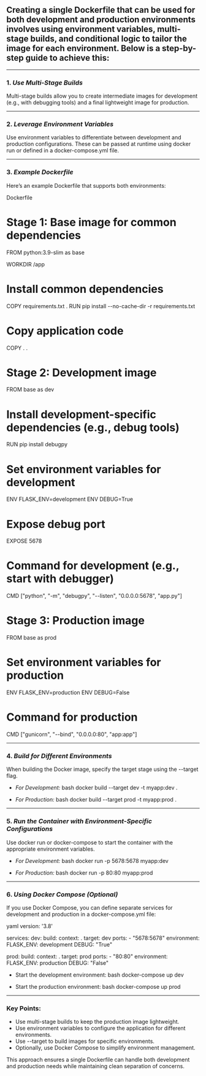 ## Creating a single Dockerfile that can be used for both development and production environments involves using environment variables, multi-stage builds, and conditional logic to tailor the image for each environment. Below is a step-by-step guide to achieve this:

---

### 1. *Use Multi-Stage Builds*
Multi-stage builds allow you to create intermediate images for development (e.g., with debugging tools) and a final lightweight image for production.

---

### 2. *Leverage Environment Variables*
Use environment variables to differentiate between development and production configurations. These can be passed at runtime using docker run or defined in a docker-compose.yml file.

---

### 3. *Example Dockerfile*
Here’s an example Dockerfile that supports both environments:

Dockerfile
# Stage 1: Base image for common dependencies
FROM python:3.9-slim as base

WORKDIR /app

# Install common dependencies
COPY requirements.txt .
RUN pip install --no-cache-dir -r requirements.txt

# Copy application code
COPY . .

# Stage 2: Development image
FROM base as dev

# Install development-specific dependencies (e.g., debug tools)
RUN pip install debugpy

# Set environment variables for development
ENV FLASK_ENV=development
ENV DEBUG=True

# Expose debug port
EXPOSE 5678

# Command for development (e.g., start with debugger)
CMD ["python", "-m", "debugpy", "--listen", "0.0.0.0:5678", "app.py"]

# Stage 3: Production image
FROM base as prod

# Set environment variables for production
ENV FLASK_ENV=production
ENV DEBUG=False

# Command for production
CMD ["gunicorn", "--bind", "0.0.0.0:80", "app:app"]


---

### 4. *Build for Different Environments*
When building the Docker image, specify the target stage using the --target flag.

- *For Development:*
  bash
  docker build --target dev -t myapp:dev .
  

- *For Production:*
  bash
  docker build --target prod -t myapp:prod .
  

---

### 5. *Run the Container with Environment-Specific Configurations*
Use docker run or docker-compose to start the container with the appropriate environment variables.

- *For Development:*
  bash
  docker run -p 5678:5678 myapp:dev
  

- *For Production:*
  bash
  docker run -p 80:80 myapp:prod
  

---

### 6. *Using Docker Compose (Optional)*
If you use Docker Compose, you can define separate services for development and production in a docker-compose.yml file:

yaml
version: '3.8'

services:
  dev:
    build:
      context: .
      target: dev
    ports:
      - "5678:5678"
    environment:
      FLASK_ENV: development
      DEBUG: "True"

  prod:
    build:
      context: .
      target: prod
    ports:
      - "80:80"
    environment:
      FLASK_ENV: production
      DEBUG: "False"


- Start the development environment:
  bash
  docker-compose up dev
  

- Start the production environment:
  bash
  docker-compose up prod
  

---

### Key Points:
- Use multi-stage builds to keep the production image lightweight.
- Use environment variables to configure the application for different environments.
- Use --target to build images for specific environments.
- Optionally, use Docker Compose to simplify environment management.

This approach ensures a single Dockerfile can handle both development and production needs while maintaining clean separation of concerns.

